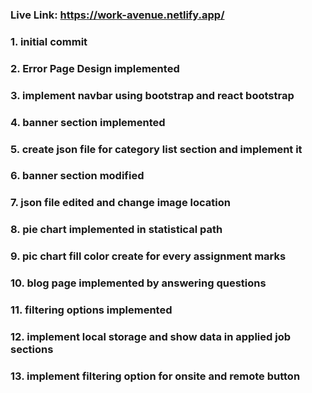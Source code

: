 ### Live Link: https://work-avenue.netlify.app/

### 1. initial commit

### 2. Error Page Design implemented

### 3. implement navbar using bootstrap and react bootstrap

### 4. banner section implemented

### 5. create json file for category list section and implement it

### 6. banner section modified

### 7. json file edited and change image location

### 8. pie chart implemented in statistical path

### 9. pic chart fill color create for every assignment marks

### 10. blog page implemented by answering questions

### 11. filtering options implemented

### 12. implement local storage and show data in applied job sections

### 13. implement filtering option for onsite and remote button
